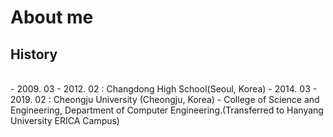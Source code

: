 # About me

## History
<br>
- 2009. 03 - 2012. 02 : Changdong High School(Seoul, Korea)
- 2014. 03 - 2019. 02 : Cheongju University (Cheongju, Korea) - College of Science and Engineering, Department of Computer Engineering.(Transferred to Hanyang University ERICA Campus)
